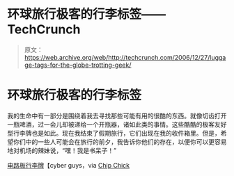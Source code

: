 # 环球旅行极客的行李标签——TechCrunch

> 原文：<https://web.archive.org/web/http://techcrunch.com/2006/12/27/luggage-tags-for-the-globe-trotting-geek/>

# 环球旅行极客的行李标签

我的生命中有一部分是围绕着我去寻找那些可能有用的很酷的东西。就像切齿打开一瓶啤酒，过一会儿却被递给一个开瓶器，诸如此类的事情。这些酷酷的极客友好型行李牌也是如此。现在我结束了假期旅行，它们出现在我的收件箱里。但是，希望你们中的一些人可能会在旅行的前夕，我告诉你他们的存在，以便你可以更容易地对机场的辣妹说，“嘿！我是书呆子！”

[电路板行李牌](https://web.archive.org/web/20201123230145/http://www.cyberguys.com/templates/searchdetail.asp?productID=12431&sk=MC51419)【cyber guys，via [Chip Chick](https://web.archive.org/web/20201123230145/http://www.chipchick.com/2006/12/circuit_board_l.html)